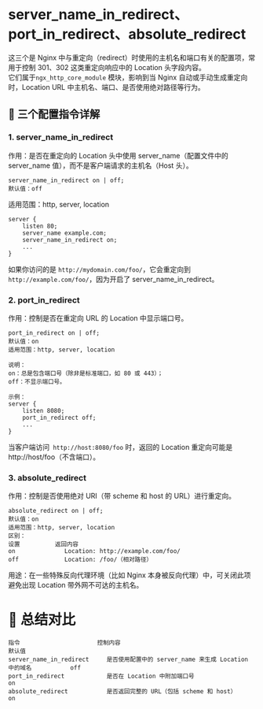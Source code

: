 # server_name_in_redirect、port_in_redirect、absolute_redirect<br>
这三个是 Nginx 中与重定向（redirect）时使用的主机名和端口有关的配置项，常用于控制 301、302 这类重定向响应中的 Location 头字段内容。<br>
它们属于```ngx_http_core_module``` 模块，影响到当 Nginx 自动或手动生成重定向时，Location URL 中主机名、端口、是否使用绝对路径等行为。<br>
## 🔧 三个配置指令详解<br>

### 1. server_name_in_redirect<br>
作用：是否在重定向的 Location 头中使用 server_name（配置文件中的 server_name 值），而不是客户端请求的主机名（Host 头）。<br>
```
server_name_in_redirect on | off;
默认值：off
```
适用范围：http, server, location<br>
```
server {
    listen 80;
    server_name example.com;
    server_name_in_redirect on;
    ...
}
```
如果你访问的是 ```http://mydomain.com/foo/```，它会重定向到``` http://example.com/foo/```，因为开启了 server_name_in_redirect。<br>

### 2. port_in_redirect<br>
作用：控制是否在重定向 URL 的 Location 中显示端口号。<br>
```
port_in_redirect on | off;
默认值：on
适用范围：http, server, location
```
```
说明：
on：总是包含端口号（除非是标准端口，如 80 或 443）；
off：不显示端口号。
```
```
示例：
server {
    listen 8080;
    port_in_redirect off;
    ...
}
```
当客户端访问``` http://host:8080/foo``` 时，返回的 Location 重定向可能是 http://host/foo（不含端口）。<br>

### 3. absolute_redirect<br>
作用：控制是否使用绝对 URI（带 scheme 和 host 的 URL）进行重定向。<br>
```
absolute_redirect on | off;
默认值：on
适用范围：http, server, location
区别：
设置	        返回内容
on	            Location: http://example.com/foo/
off	            Location: /foo/（相对路径）
```
用途：在一些特殊反向代理环境（比如 Nginx 本身被反向代理）中，可关闭此项避免出现 Location 带外网不可达的主机名。<br>

# 🧠 总结对比

```
指令	                    控制内容	                                                     默认值
server_name_in_redirect	    是否使用配置中的 server_name 来生成 Location 中的域名	         off
port_in_redirect	        是否在 Location 中附加端口号	                                 on
absolute_redirect	        是否返回完整的 URL（包括 scheme 和 host）	                     on
```

